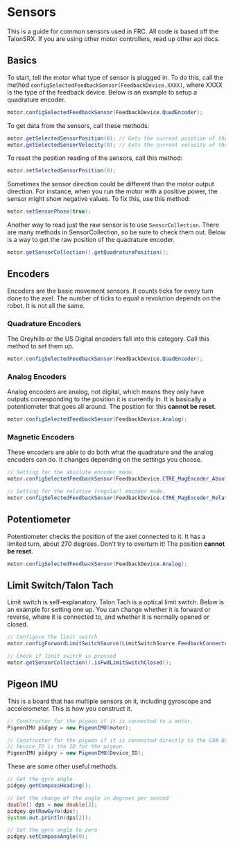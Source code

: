 # Sensors

This is a guide for common sensors used in FRC. All code is based off the TalonSRX. If you are using other motor controllers, read up other api docs.

## Basics

To start, tell the motor what type of sensor is plugged in. To do this, call the method `configSelectedFeedbackSensor(FeedbackDevice.XXXX)`, where XXXX is the type of the feedback device. Below is an example to setup a quadrature encoder.

```java
motor.configSelectedFeedbackSensor(FeedbackDevice.QuadEncoder);
```

To get data from the sensors, call these methods:

```java
motor.getSelectedSensorPosition(0); // Gets the current position of the sensor
motor.getSelectedSensorVelocity(0); // Gets the current velocity of the sensor
```

To reset the position reading of the sensors, call this method:

```java
motor.setSelectedSensorPosition(0);
```

Sometimes the sensor direction could be different than the motor output direction. For instance, when you run the motor with a positive power, the sensor might show negative values. To fix this, use this method:

```java
motor.setSensorPhase(true);
```

Another way to read just the raw sensor is to use `SensorCollection`. There are many methods in SensorCollection, so be sure to check them out. Below is a way to get the raw position of the quadrature encoder.

```java
motor.getSensorCollection().getQuadraturePosition();
```

## Encoders

Encoders are the basic movement sensors. It counts ticks for every turn done to the axel. The number of ticks to equal a revolution depends on the robot. It is not all the same.

### Quadrature Encoders

The Greyhills or the US Digital encoders fall into this category. Call this method to set them up.

```java
motor.configSelectedFeedbackSensor(FeedbackDevice.QuadEncoder);
```

### Analog Encoders

Analog encoders are analog, not digital, which means they only have outputs corresponding to the position it is currently in.  It is basically a potentiometer that goes all around. The position for this **cannot be reset**.

```java
motor.configSelectedFeedbackSensor(FeedbackDevice.Analog);
```

### Magnetic Encoders

These encoders are able to do both what the quadrature and the analog encoders can do. It changes depending on the settings you choose.

```java
// Setting for the absolute encoder mode.
motor.configSelectedFeedbackSensor(FeedbackDevice.CTRE_MagEncoder_Absolute);

// Setting for the relative (regular) encoder mode.
motor.configSelectedFeedbackSensor(FeedbackDevice.CTRE_MagEncoder_Relative);
```

## Potentiometer

Potentiometer checks the position of the axel connected to it. It has a limited turn, about 270 degrees.  Don’t try to overturn it!
The position **cannot be reset**.

```java
motor.configSelectedFeedbackSensor(FeedbackDevice.Analog);
```

## Limit Switch/Talon Tach

Limit switch is self-explanatory. Talon Tach is a optical limit switch. Below is an example for setting one up. You can change whether it is forward or reverse, where it is connected to, and whether it is normally opened or closed.

```java
// Configure the limit switch
motor.configForwardLimitSwitchSource(LimitSwitchSource.FeedbackConnector, LimitSwitchNormal.NormallyOpen);

// Check if limit switch is pressed
motor.getSensorCollection().isFwdLimitSwitchClosed();
```

## Pigeon IMU

This is a board that has multiple sensors on it, including gyroscope and accelerometer. This is how you construct it.

```java
// Constructor for the pigeon if it is connected to a motor.
PigeonIMU pidgey = new PigeonIMU(motor);

// Constructor for the pigeon if it is connected directly to the CAN Bus.
// Device_ID is the ID for the pigeon.
PigeonIMU pidgey = new PigeonIMU(Device_ID);
```

These are some other useful methods.

```java
// Get the gyro angle
pidgey.getCompassHeading();

// Get the change of the angle in degrees per second
double[] dps = new double[3];
pidgey.getRawGyro(dps);
System.out.println(dps[2]);

// Set the gyro angle to zero
pidgey.setCompassAngle(0);
```
